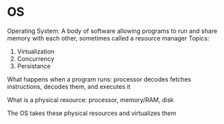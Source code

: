 # OS

Operating System: A body of software allowing programs to run and share memory with each other, sometimes called a resource manager
Topics:
1. Virtualization
2. Concurrency
4. Persistance

What happens when a program runs:
processor decodes fetches instructions, decodes them, and executes it

What is a physical resource:
processor, memory/RAM, disk

The OS takes these physical resources and virtualizes them






















